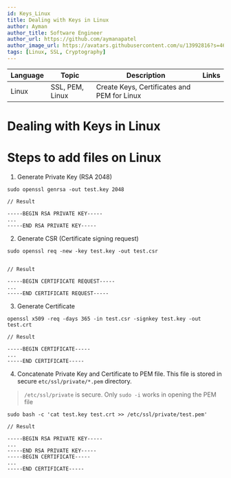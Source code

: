 ```yaml
---
id: Keys_Linux
title: Dealing with Keys in Linux
author: Ayman
author_title: Software Engineer
author_url: https://github.com/aymanapatel
author_image_url: https://avatars.githubusercontent.com/u/13992816?s=460&u=9944febc50832840a7542bfdaffdedbd5eb87848&v=4
tags: [Linux, SSL, Cryptography]
---
```


|Language|Topic|Description|Links|
|--|--|--|--|
|Linux|SSL, PEM, Linux|Create Keys, Certificates and PEM for Linux|

<!--truncate-->

# Dealing with Keys in Linux


# Steps to add files on Linux



1. Generate Private Key (RSA 2048)


```
sudo openssl genrsa -out test.key 2048

// Result

-----BEGIN RSA PRIVATE KEY-----
...
-----END RSA PRIVATE KEY-----

```

2. Generate CSR (Certificate signing request)

```
sudo openssl req -new -key test.key -out test.csr


// Result

-----BEGIN CERTIFICATE REQUEST-----
...
-----END CERTIFICATE REQUEST-----
```


3. Generate Certificate

```
openssl x509 -req -days 365 -in test.csr -signkey test.key -out test.crt

// Result

-----BEGIN CERTIFICATE-----
...
-----END CERTIFICATE-----
```


4. Concatenate Private Key and Certificate to PEM file. This file is stored in secure `etc/ssl/private/*.pem` directory.

> `/etc/ssl/private` is secure. Only `sudo -i` works in opening the PEM file

```
sudo bash -c 'cat test.key test.crt >> /etc/ssl/private/test.pem' 

// Result

-----BEGIN RSA PRIVATE KEY-----
...
-----END RSA PRIVATE KEY-----
-----BEGIN CERTIFICATE-----
...
-----END CERTIFICATE-----
```
